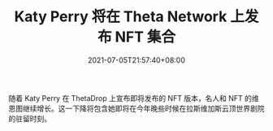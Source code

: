 ﻿---
title: "Katy Perry 将在 Theta Network 上发布 NFT 集合"
date: 2021-07-05T21:57:40+08:00
lastmod: 2021-07-05T16:45:40+08:00
draft: false
authors: ["Happy"]
description: "随着 Katy Perry 在 ThetaDrop 上宣布即将发布的 NFT 版本，名人和 NFT 的维恩图继续增长。这一下降将包含她即将在今年晚些时候在拉斯维加斯云顶世界剧院的驻留时刻。"
featuredImage: "katy-perry-to-release-nft-collection-on-theta-network.png"
tags: ["Virtual World","虚拟世界","Play to Earn"]
categories: ["news"]
news: ["虚拟世界"]
weight: 
lightgallery: true
pinned: false
recommend: false
recommend1: false
---

随着 Katy Perry 在 ThetaDrop 上宣布即将发布的 NFT 版本，名人和 NFT 的维恩图继续增长。这一下降将包含她即将在今年晚些时候在拉斯维加斯云顶世界剧院的驻留时刻。

<!--more-->

